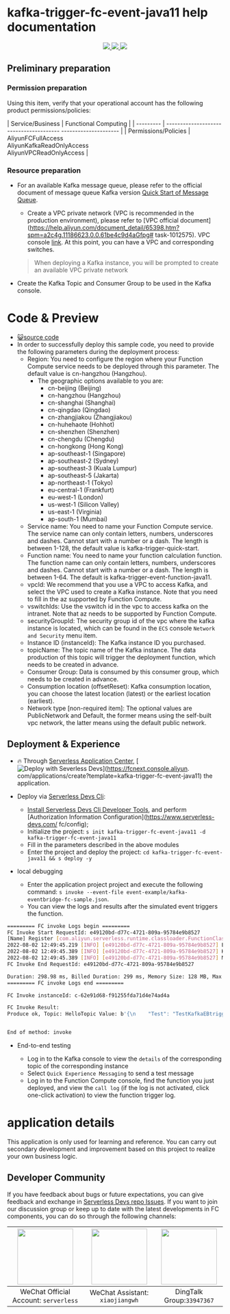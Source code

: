# kafka-trigger-fc-event-java11 help documentation

<p align="center" class="flex justify-center">
    <a href="https://www.serverless-devs.com" class="ml-1">
    <img src="http://editor.devsapp.cn/icon?package=kafka-producer-fc-event-java11&type=packageType">
  </a>
  <a href="http://www.devsapp.cn/details.html?name=kafka-producer-fc-event-java11" class="ml-1">
    <img src="http://editor.devsapp.cn/icon?package=kafka-producer-fc-event-java11&type=packageVersion">
  </a>
  <a href="http://www.devsapp.cn/details.html?name=kafka-producer-fc-event-java11" class="ml-1">
    <img src="http://editor.devsapp.cn/icon?package=kafka-producer-fc-event-java11&type=packageDownload">
  </a>
</p>


## Preliminary preparation

### Permission preparation

Using this item, verify that your operational account has the following product permissions/policies:


| Service/Business | Functional Computing |
| --------- | --------------------------------------- --------------------- |
| Permissions/Policies | AliyunFCFullAccess<br/>AliyunKafkaReadOnlyAccess<br/>AliyunVPCReadOnlyAccess |


### Resource preparation

  * For an available Kafka message queue, please refer to the official document of message queue Kafka version [Quick Start of Message Queue](https://help.aliyun.com/document_detail/99949.html).

    - Create a VPC private network (VPC is recommended in the production environment), please refer to [VPC official document](https://help.aliyun.com/document_detail/65398.htm?spm=a2c4g.11186623.0.0.61be4c9d4aGfpg# task-1012575). VPC console [link](https://vpcnext.console.aliyun.com/). At this point, you can have a VPC and corresponding switches.

    > When deploying a Kafka instance, you will be prompted to create an available VPC private network

  * Create the Kafka Topic and Consumer Group to be used in the Kafka console.

# Code & Preview

- [ :smiley_cat:source code](https://github.com/devsapp/)
- In order to successfully deploy this sample code, you need to provide the following parameters during the deployment process:
  - Region: You need to configure the region where your Function Compute service needs to be deployed through this parameter. The default value is cn-hangzhou (Hangzhou).
    - The geographic options available to you are:
      - cn-beijing (Beijing)
      - cn-hangzhou (Hangzhou)
      - cn-shanghai (Shanghai)
      - cn-qingdao (Qingdao)
      - cn-zhangjiakou (Zhangjiakou)
      - cn-huhehaote (Hohhot)
      - cn-shenzhen (Shenzhen)
      - cn-chengdu (Chengdu)
      - cn-hongkong (Hong Kong)
      - ap-southeast-1 (Singapore)
      - ap-southeast-2 (Sydney)
      - ap-southeast-3 (Kuala Lumpur)
      - ap-southeast-5 (Jakarta)
      - ap-northeast-1 (Tokyo)
      - eu-central-1 (Frankfurt)
      - eu-west-1 (London)
      - us-west-1 (Silicon Valley)
      - us-east-1 (Virginia)
      - ap-south-1 (Mumbai)
  - Service name: You need to name your Function Compute service. The service name can only contain letters, numbers, underscores and dashes. Cannot start with a number or a dash. The length is between 1-128, the default value is kafka-trigger-quick-start.
  - Function name: You need to name your function calculation function. The function name can only contain letters, numbers, underscores and dashes. Cannot start with a number or a dash. The length is between 1-64. The default is kafka-trigger-event-function-java11.
  - vpcId: We recommend that you use a VPC to access Kafka, and select the VPC used to create a Kafka instance. Note that you need to fill in the az supported by Function Compute.
  - vswitchIds: Use the vswitch id in the vpc to access kafka on the intranet. Note that az needs to be supported by Function Compute.
  - securityGroupId: The security group id of the vpc where the kafka instance is located, which can be found in the `ECS` console `Network and Security` menu item.
  - Instance ID (instanceId): The Kafka instance ID you purchased.
  - topicName: The topic name of the Kafka instance. The data production of this topic will trigger the deployment function, which needs to be created in advance.
  - Consumer Group: Data is consumed by this consumer group, which needs to be created in advance.
  - Consumption location (offsetReset): Kafka consumption location, you can choose the latest location (latest) or the earliest location (earliest).
  - Network type [non-required item]: The optional values are PublicNetwork and Default, the former means using the self-built vpc network, the latter means using the default public network.


</codepre>

<deploy>

## Deployment & Experience

<appcenter>

- :fire: Through [Serverless Application Center](https://fcnext.console.aliyun.com/applications/create?template=kafka-trigger-fc-event-java11),
   [![Deploy with Severless Devs](https://img.alicdn.com/imgextra/i1/O1CN01w5RFbX1v45s8TIXPz_!!6000000006118-55-tps-95-28.svg)](https://fcnext.console.aliyun. com/applications/create?template=kafka-trigger-fc-event-java11) the application.

</appcenter>

- Deploy via [Serverless Devs Cli](https://www.serverless-devs.com/serverless-devs/install):

  - [Install Serverless Devs Cli Developer Tools](https://www.serverless-devs.com/serverless-devs/install), and perform [Authorization Information Configuration](https://www.serverless-devs.com/ fc/config);
  - Initialize the project: `s init kafka-trigger-fc-event-java11 -d kafka-trigger-fc-event-java11`
  - Fill in the parameters described in the above modules
  - Enter the project and deploy the project: `cd kafka-trigger-fc-event-java11 && s deploy -y`
- local debugging
  - Enter the application project project and execute the following command: `s invoke --event-file event-example/kafka-eventbridge-fc-sample.json`.
  - You can view the logs and results after the simulated event triggers the function.

```bash
========= FC invoke Logs begin =========
FC Invoke Start RequestId: e49120bd-d77c-4721-809a-95784e9b8527
[Name] Register [com.aliyun.serverless.runtime.classloader.FunctionClassLoader@58372a00] as [com.aliyun.serverless.runtime.classloader.FunctionClassLoader@com.aliyun.serverless.runtime.classloader.FunctionClassLoader@/code/FCJavaKafkaTrigger-1.0-SNAPSHOT.jar/code/original-FCJavaKafkaTrigger-1.0-SNAPSHOT.jar]: hash [d4d9f0d4] (normal mode)
2022-08-02 12:49:45.219 [INFO] [e49120bd-d77c-4721-809a-95784e9b8527] Event: ["{\"data\":{\"topic\":\"HelloTopic\",\"partition\":9,\"offset\":3,\"timestamp\":1659346376797,\"headers\":{\"headers\":[],\"isReadOnly\":false},\"value\":\"b\\u0027{\\\\n    \\\"Test\\\": \\\"TestKafkaEBtrigger\\\"\\\\n}\\u0027\"},\"id\":\"1cb591f9-987e-41d9-b974-0342e9acb90a\",\"source\":\"acs:alikafka\",\"specversion\":\"1.0\",\"type\":\"alikafka:Topic:Message\",\"datacontenttype\":\"application/json; charset\\u003dutf-8\",\"time\":\"2022-08-01T09:32:56.797Z\",\"subject\":\"acs:alikafka:alikafka_pre-cn-7pp2t2jwj001:topic:HelloTopic\",\"aliyunaccountid\":\"1938858730552836\"}"]
2022-08-02 12:49:45.389 [INFO] [e49120bd-d77c-4721-809a-95784e9b8527] Kafka Topic: HelloTopic
2022-08-02 12:49:45.389 [INFO] [e49120bd-d77c-4721-809a-95784e9b8527] Message Value: b'{\n    "Test": "TestKafkaEBtrigger"\n}'
FC Invoke End RequestId: e49120bd-d77c-4721-809a-95784e9b8527

Duration: 298.98 ms, Billed Duration: 299 ms, Memory Size: 128 MB, Max Memory Used: 54.88 MB
========= FC invoke Logs end =========

FC Invoke instanceId: c-62e91d68-f91255fda71d4e74ad4a

FC Invoke Result:
Produce ok, Topic: HelloTopic Value: b'{\n    "Test": "TestKafkaEBtrigger"\n}'


End of method: invoke
```

- End-to-end testing

  - Log in to the Kafka console to view the `details` of the corresponding topic of the corresponding instance
  - Select `Quick Experience Messaging` to send a test message
  - Log in to the Function Compute console, find the function you just deployed, and view the `call log` (if the log is not activated, click one-click activation) to view the function trigger log.

  

</deploy>

<appdetail id="flushContent">

# application details



This application is only used for learning and reference. You can carry out secondary development and improvement based on this project to realize your own business logic.



</appdetail>

<devgroup>

## Developer Community

If you have feedback about bugs or future expectations, you can give feedback and exchange in [Serverless Devs repo Issues](https://github.com/serverless-devs/serverless-devs/issues). If you want to join our discussion group or keep up to date with the latest developments in FC components, you can do so through the following channels:

<p align="center">

| <img src="https://serverless-article-picture.oss-cn-hangzhou.aliyuncs.com/1635407298906_20211028074819117230.png" width="130px" > | <img src="https://serverless-article-picture.oss-cn-hangzhou.aliyuncs.com/1635407044136_20211028074404326599.png" width="130px" > | <img src="https://serverless-article-picture.oss-cn-hangzhou.aliyuncs.com/1635407252200_20211028074732517533.png" width="130px" > |
| ------------------------------------------------------------ | ------------------------------------------------------------ | ------------------------------------------------------------ |
| <center>WeChat Official Account: `serverless`</center>       | <center>WeChat Assistant: `xiaojiangwh`</center>             | <center>DingTalk Group:`33947367`</center>                   |

</p>

</devgroup>

